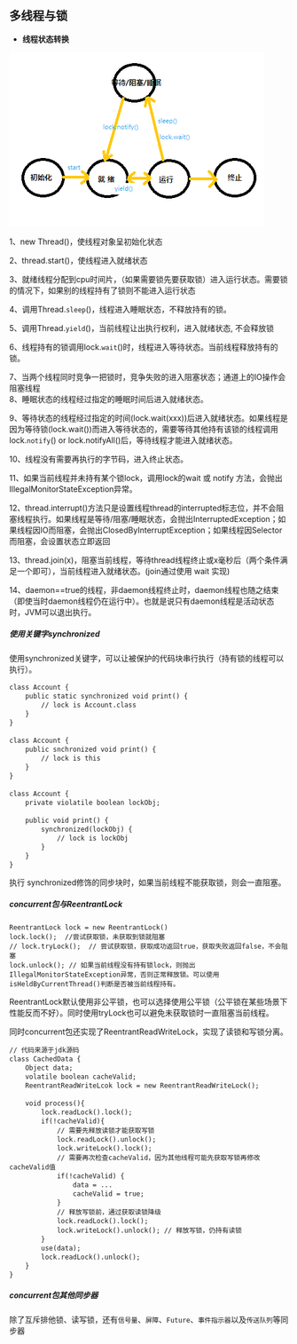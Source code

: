 ## 多线程与锁 ##

* **线程状态转换**

![线程状态转换图](image/thread_state.png)

1、new Thread()，使线程对象呈初始化状态  

2、thread.start()，使线程进入就绪状态  

3、就绪线程分配到cpu时间片，（如果需要锁先要获取锁）进入运行状态。需要锁的情况下，如果别的线程持有了锁则不能进入运行状态  

4、调用Thread.`sleep`()，线程进入睡眠状态，不释放持有的锁。  

5、调用Thread.`yield`()，当前线程让出执行权利，进入就绪状态, 不会释放锁  

6、线程持有的锁调用lock.`wait`()时，线程进入等待状态。当前线程释放持有的锁。  

7、当两个线程同时竞争一把锁时，竞争失败的进入阻塞状态；通道上的IO操作会阻塞线程    
8、睡眠状态的线程经过指定的睡眠时间后进入就绪状态。  

9、等待状态的线程经过指定的时间(lock.wait(xxx))后进入就绪状态。如果线程是因为等待锁(lock.wait())而进入等待状态的，需要等待其他持有该锁的线程调用lock.`notify`() or lock.notifyAll()后，等待线程才能进入就绪状态。  

10、线程没有需要再执行的字节码，进入终止状态。  

11、如果当前线程并未持有某个锁lock，调用lock的wait 或  notify 方法，会抛出 IllegalMonitorStateException异常。  

12、thread.interrupt()方法只是设置线程thread的interrupted标志位，并不会阻塞线程执行。如果线程是等待/阻塞/睡眠状态，会抛出InterruptedException；如果线程因IO而阻塞，会抛出ClosedByInterruptException；如果线程因Selector而阻塞，会设置状态立即返回  

13、thread.join(x)，阻塞当前线程，等待thread线程终止或x毫秒后（两个条件满足一个即可），当前线程进入就绪状态。(join通过使用 wait 实现)  

14、daemon==true的线程，非daemon线程终止时，daemon线程也随之结束（即使当时daemon线程仍在运行中）。也就是说只有daemon线程是活动状态时，JVM可以退出执行。

##### 使用关键字synchronized

使用synchronized关键字，可以让被保护的代码块串行执行（持有锁的线程可以执行）。

	class Account {
		public static synchronized void print() {
			// lock is Account.class 
		}
	}

	class Account {
		public snchronized void print() {
			// lock is this
		}
	}

	class Account {
		private violatile boolean lockObj;

		public void print() {
			synchronized(lockObj) {
				// lock is lockObj
			}
		}
	}

执行 synchronized修饰的同步块时，如果当前线程不能获取锁，则会一直阻塞。

##### concurrent包与ReentrantLock

	ReentrantLock lock = new ReentrantLock()
	lock.lock();  //尝试获取锁，未获取到锁就阻塞 
	// lock.tryLock();	// 尝试获取锁，获取成功返回true，获取失败返回false，不会阻塞
	lock.unlock(); // 如果当前线程没有持有锁lock，则抛出IllegalMonitorStateException异常，否则正常释放锁。可以使用isHeldByCurrentThread()判断是否被当前线程持有。

ReentrantLock默认使用非公平锁，也可以选择使用公平锁（公平锁在某些场景下性能反而不好）。同时使用tryLock也可以避免未获取锁时一直阻塞当前线程。

同时concurrent包还实现了ReentrantReadWriteLock，实现了读锁和写锁分离。

	// 代码来源于jdk源码
	class CachedData {
		Object data;
		volatile boolean cacheValid;
		ReentrantReadWriteLcok lock = new ReentrantReadWriteLock();

		void process(){
			lock.readLock().lock();
			if(!cacheValid){
				// 需要先释放读锁才能获取写锁
				lock.readLock().unlock();
				lock.writeLock().lock();
				// 需要再次检查cacheValid，因为其他线程可能先获取写锁再修改cacheValid值
				if(!cacheValid) {
					data = ...
					cacheValid = true;
				}
				// 释放写锁前，通过获取读锁降级
				lock.readLock().lock();
				lock.writeLock().unlock(); // 释放写锁，仍持有读锁 
			}
			use(data);
			lock.readLock().unlock();
		}
	}

##### concurrent包其他同步器

除了互斥排他锁、读写锁，还有`信号量`、`屏障`、`Future`、`事件指示器`以及`传送队列`等同步器
